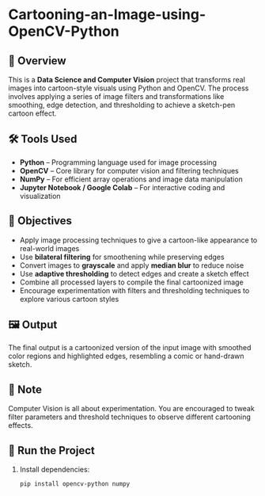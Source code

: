 # Cartooning-an-Image-using-OpenCV-Python

## 📌 Overview
This is a **Data Science and Computer Vision** project that transforms real images into cartoon-style visuals using Python and OpenCV. The process involves applying a series of image filters and transformations like smoothing, edge detection, and thresholding to achieve a sketch-pen cartoon effect.


## 🛠️ Tools Used
- **Python** – Programming language used for image processing
- **OpenCV** – Core library for computer vision and filtering techniques
- **NumPy** – For efficient array operations and image data manipulation
- **Jupyter Notebook / Google Colab** – For interactive coding and visualization

## 🎯 Objectives
- Apply image processing techniques to give a cartoon-like appearance to real-world images  
- Use **bilateral filtering** for smoothening while preserving edges  
- Convert images to **grayscale** and apply **median blur** to reduce noise  
- Use **adaptive thresholding** to detect edges and create a sketch effect  
- Combine all processed layers to compile the final cartoonized image  
- Encourage experimentation with filters and thresholding techniques to explore various cartoon styles


## 🖼️ Output
The final output is a cartoonized version of the input image with smoothed color regions and highlighted edges, resembling a comic or hand-drawn sketch.


## 📌 Note
Computer Vision is all about experimentation. You are encouraged to tweak filter parameters and threshold techniques to observe different cartooning effects.


## 🚀 Run the Project
1. Install dependencies:  
   ```bash
   pip install opencv-python numpy

